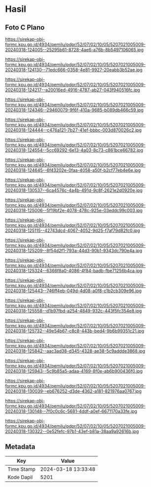 # Hasil

## Foto C Plano

https://sirekap-obj-formc.kpu.go.id/4934/pemilu/pdpr/52/07/02/10/05/5207021005009-20240318-124005--25295b61-8728-4ae6-a76b-8b5497106065.jpg

https://sirekap-obj-formc.kpu.go.id/4934/pemilu/pdpr/52/07/02/10/05/5207021005009-20240318-124130--71edc666-0358-4e81-9927-20eabb3b52ae.jpg

https://sirekap-obj-formc.kpu.go.id/4934/pemilu/pdpr/52/07/02/10/05/5207021005009-20240318-124217--a20016ed-4916-4787-ab27-043f940516fc.jpg

https://sirekap-obj-formc.kpu.go.id/4934/pemilu/pdpr/52/07/02/10/05/5207021005009-20240318-124346--29460079-9f6f-410a-9685-b089db466c59.jpg

https://sirekap-obj-formc.kpu.go.id/4934/pemilu/pdpr/52/07/02/10/05/5207021005009-20240318-124444--c476a121-7b27-41ef-bbbc-003d870026c2.jpg

https://sirekap-obj-formc.kpu.go.id/4934/pemilu/pdpr/52/07/02/10/05/5207021005009-20240318-124554--5cc69292-6e13-4a03-8c73-c861bce66782.jpg

https://sirekap-obj-formc.kpu.go.id/4934/pemilu/pdpr/52/07/02/10/05/5207021005009-20240318-124645--6f43202e-0faa-4058-a50f-b2cf77eb4e6e.jpg

https://sirekap-obj-formc.kpu.go.id/4934/pemilu/pdpr/52/07/02/10/05/5207021005009-20240318-130537--6ca4576c-4a4b-491d-9c8f-2621e2d0920e.jpg

https://sirekap-obj-formc.kpu.go.id/4934/pemilu/pdpr/52/07/02/10/05/5207021005009-20240318-125006--5f19bf2e-4078-478c-925e-03eddc99c003.jpg

https://sirekap-obj-formc.kpu.go.id/4934/pemilu/pdpr/52/07/02/10/05/5207021005009-20240318-125115--42743dcd-4067-4052-9d25-f7af79d82fc0.jpg

https://sirekap-obj-formc.kpu.go.id/4934/pemilu/pdpr/52/07/02/10/05/5207021005009-20240318-125209--8f54d2f1-793a-44d3-90b1-9343dc790e4a.jpg

https://sirekap-obj-formc.kpu.go.id/4934/pemilu/pdpr/52/07/02/10/05/5207021005009-20240318-125324--6366f8a0-4086-4f84-badb-fbe71256b4ca.jpg

https://sirekap-obj-formc.kpu.go.id/4934/pemilu/pdpr/52/07/02/10/05/5207021005009-20240318-125443--746ff4eb-049d-4d08-a0f8-c1b2cb309e96.jpg

https://sirekap-obj-formc.kpu.go.id/4934/pemilu/pdpr/52/07/02/10/05/5207021005009-20240318-125558--d1b97fbd-a254-4849-932c-443f5fc354e8.jpg

https://sirekap-obj-formc.kpu.go.id/4934/pemilu/pdpr/52/07/02/10/05/5207021005009-20240318-125732--49e54b67-c8c8-443b-bed4-9b6b99351c21.jpg

https://sirekap-obj-formc.kpu.go.id/4934/pemilu/pdpr/52/07/02/10/05/5207021005009-20240318-125842--aac3ad38-d345-4328-ae38-5c9addde3868.jpg

https://sirekap-obj-formc.kpu.go.id/4934/pemilu/pdpr/52/07/02/10/05/5207021005009-20240318-125943--5c9b85a5-adaa-4169-8f0e-ab6b900436f0.jpg

https://sirekap-obj-formc.kpu.go.id/4934/pemilu/pdpr/52/07/02/10/05/5207021005009-20240318-130039--eb676252-d3de-4362-a181-821976aa0767.jpg

https://sirekap-obj-formc.kpu.go.id/4934/pemilu/pdpr/52/07/02/10/05/5207021005009-20240318-130148--7f0c0c6c-5681-4ddf-a0ef-6671170a33fe.jpg

https://sirekap-obj-formc.kpu.go.id/4934/pemilu/pdpr/52/07/02/10/05/5207021005009-20240318-130322--0e52fefc-97b1-43ef-b81a-38aa9a92616b.jpg


## Metadata

| Key        | Value               |
| ---------- | ------------------- |
| Time Stamp | 2024-03-18 13:33:48 |
| Kode Dapil | 5201                |



